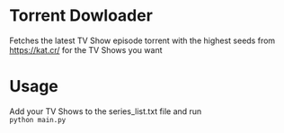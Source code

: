 ﻿# Torrent Dowloader

Fetches the latest TV Show episode torrent with the highest seeds from https://kat.cr/ for the TV Shows you want  

# Usage

Add your TV Shows to the series_list.txt file and run  
`python main.py`



